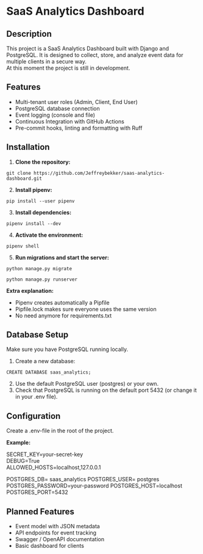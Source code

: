 # SaaS Analytics Dashboard

## Description
This project is a SaaS Analytics Dashboard built with Django and PostgreSQL.
It is designed to collect, store, and analyze event data for multiple clients in a secure way.  
At this moment the project is still in development.

## Features

- Multi-tenant user roles (Admin, Client, End User)  
- PostgreSQL database connection  
- Event logging (console and file)  
- Continuous Integration with GitHub Actions  
- Pre-commit hooks, linting and formatting with Ruff 

## Installation

1. **Clone the repository:**
```
git clone https://github.com/Jeffreybekker/saas-analytics-dashboard.git
```

2. **Install pipenv:**
```
pip install --user pipenv
```

3. **Install dependencies:**
```
pipenv install --dev
```

4. **Activate the environment:**
```
pipenv shell
```

5. **Run migrations and start the server:**
```
python manage.py migrate
```
```
python manage.py runserver
```

**Extra explanation:**
- Pipenv creates automatically a Pipfile
- Pipfile.lock makes sure everyone uses the same version
- No need anymore for requirements.txt

## Database Setup
Make sure you have PostgreSQL running locally.

1. Create a new database:
```
CREATE DATABASE saas_analytics;
```
2. Use the default PostgreSQL user (postgres) or your own.  
3. Check that PostgreSQL is running on the default port 5432 (or change it in your .env file).  

## Configuration
Create a .env-file in the root of the project.  

**Example:**  

SECRET_KEY=your-secret-key  
DEBUG=True  
ALLOWED_HOSTS=localhost,127.0.0.1  

POSTGRES_DB= saas_analytics
POSTGRES_USER= postgres
POSTGRES_PASSWORD=your-password
POSTGRES_HOST=localhost
POSTGRES_PORT=5432

## Planned Features
- Event model with JSON metadata
- API endpoints for event tracking
- Swagger / OpenAPI documentation
- Basic dashboard for clients
